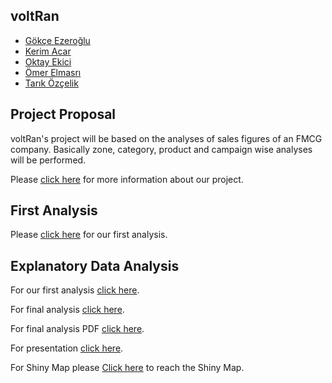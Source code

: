 
## voltRan

* [Gökçe Ezeroğlu](https://mef-bda503.github.io/pj18-gokceezeroglu/)
* [Kerim Acar](https://mef-bda503.github.io/pj18-mkerimacar/)
* [Oktay Ekici](https://mef-bda503.github.io/pj18-oktayekici/)
* [Ömer Elmasrı](https://mef-bda503.github.io/pj18-elmasriomer/)
* [Tarık Özçelik](https://mef-bda503.github.io/pj18-TarikOzcelik81/)

## Project Proposal
voltRan's project will be based on the analyses of sales figures of an FMCG company. Basically zone, category, product and campaign wise analyses will be performed.

Please [click here](https://mef-bda503.github.io/gpj18-voltran/voltran.html) for more information about our project.

## First Analysis
Please [click here](https://mef-bda503.github.io/gpj18-voltran/VoltRan_group_project.html) for our first analysis.

## Explanatory Data Analysis
For our first analysis [click here](https://mef-bda503.github.io/gpj18-voltran/archive/VoltRan_group_project_final.html).

For final analysis [click here](https://mef-bda503.github.io/gpj18-voltran/2612EDAh.html).

For final analysis PDF [click here](https://mef-bda503.github.io/gpj18-voltran/2612EDAp.pdf).

For presentation [click here](https://mef-bda503.github.io/gpj18-voltran/2612EDAs.html).

For Shiny Map please [Click here](https://mef-bda503.github.io/gpj18-voltran/shiny/shiny_map.R) to reach the Shiny Map.


